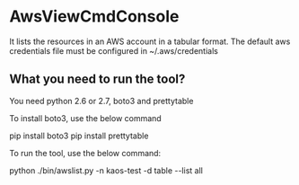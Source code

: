 AwsViewCmdConsole
=================

It lists the resources in an AWS account in a tabular format. The default aws credentials file must be configured
in ~/.aws/credentials

What you need to run the tool?
-----------------------------

You need python 2.6 or 2.7, boto3 and prettytable

To install boto3, use the below command

pip install boto3
pip install prettytable

To run the tool, use the below command:

python ./bin/awslist.py -n kaos-test -d table --list all